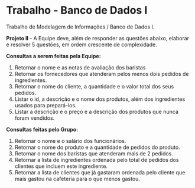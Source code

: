 # Trabalho - Banco de Dados I
Trabalho de Modelagem de Informações / Banco de Dados I.

**Projeto II -** A Equipe deve, além de responder as questões abaixo, elaborar e resolver 5 questões, em ordem crescente de complexidade.

**Consultas a serem feitas pela Equipe:**
  1. Retornar o nome e as notas de avaliação dos baristas
  2. Retornar os fornecedores que atenderam pelos menos dois pedidos de ingredientes.
  3. Retornar o nome do cliente, a quantidade e o valor total dos seus pedidos.
  4. Listar o id, a descrição e o nome dos produtos, além dos ingredientes usados para prepará-los.
  5. Listar a descrição e o preço e a descrição dos produtos que nunca foram vendidos.

**Consultas feitas pelo Grupo:**
  1. Retornar o nome e o salário dos funcionários.
  2. Retornar o nome do produto e a quantidade de pedidos do produto.
  3. Retornar o nome dos baristas que atenderam mais de 2 pedidos.
  4. Retornar a lista de ingredientes ordenada pelo total de pedidos dos clientes que incluem este ingrediente.
  5. Retornar a lista de clientes que já gastaram ordenada pelo cliente que mais gastou na cafeteria para o que menos gastou.
